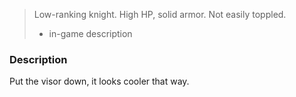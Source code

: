 > Low-ranking knight. High HP, solid armor. Not easily toppled.
>- in-game description

### Description

Put the visor down, it looks cooler that way.
